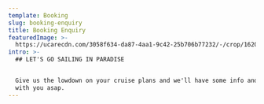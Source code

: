 ```yaml
---
template: Booking
slug: booking-enquiry
title: Booking Enquiry
featuredImage: >-
  https://ucarecdn.com/3058f634-da87-4aa1-9c42-25b706b77232/-/crop/1620x553/0,381/-/preview/
intro: >-
  ## LET'S GO SAILING IN PARADISE


  Give us the lowdown on your cruise plans and we'll have some info and pricing
  with you asap.
---
```


